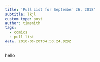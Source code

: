 ```yaml
---
title: 'Pull List for September 26, 2018'
subtitle: lkjl
custom_type: post
author: timsmith
tags:
  - comics
  - pull list
date: 2018-09-20T04:50:24.929Z
---
```

hello

